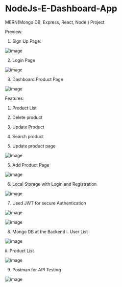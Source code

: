# NodeJs-E-Dashboard-App
MERN(Mongo DB, Express, React, Node ) Project

Preview:

1. Sign Up Page:

![image](https://user-images.githubusercontent.com/15225177/225607019-331aaca3-adee-4697-99bb-de123e57b451.png)

2. Login Page

![image](https://user-images.githubusercontent.com/15225177/225607547-f9133b96-df4f-41b3-b2ab-fd93539512a0.png)

3. Dashboard:Product Page

![image](https://user-images.githubusercontent.com/15225177/225607757-092a3827-f7dc-4540-b82e-501f49049378.png)

Features:
1. Product List
2. Delete product
3. Update Product
4. Search product

4. Update product page

![image](https://user-images.githubusercontent.com/15225177/225608456-7495426a-34b6-40a0-820d-ddeceec08531.png)

5. Add Product Page

![image](https://user-images.githubusercontent.com/15225177/225608614-8def315a-1c4a-4e24-a776-3e3d4ed83ccc.png)

6. Local Storage with Login and Registration

![image](https://user-images.githubusercontent.com/15225177/225609032-0b25900f-5369-43c0-959b-cdded9fa7d13.png)

7. Used JWT for secure Authentication

![image](https://user-images.githubusercontent.com/15225177/225609317-8b6f8d46-5646-4143-a0e7-f777d999112b.png)

![image](https://user-images.githubusercontent.com/15225177/225610648-b07e8fd5-726a-4fe2-9a7e-a58893a44faf.png)

8. Mongo DB at the Backend
i. User List 

![image](https://user-images.githubusercontent.com/15225177/225609515-d166a9df-33e9-4f6d-a5c3-34d31edb2a17.png)

ii. Product List

![image](https://user-images.githubusercontent.com/15225177/225609746-7f39cc8d-9672-4748-8d98-c9d1fc5f3c15.png)

9. Postman for API Testing

![image](https://user-images.githubusercontent.com/15225177/225610200-21960520-c9b6-4700-9c5b-5445d0711f59.png)





